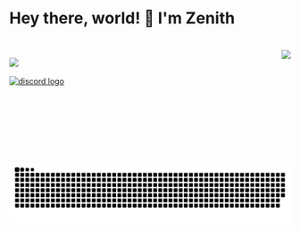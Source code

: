 <h1 align="left">Hey there, world! 🌟 I'm Zenith</h1>

###

###

<br clear="both">
<img align="right" height="200" src="https://i.imgur.com/mJSNE9l.jpeg"  />

<!--tech stack icons-->
<p align="left">
  <a href="https://skillicons.dev">
    <img src="https://skillicons.dev/icons?i=unity,cs,dotnet,js,mongodb,nodejs,py,vscode,visualstudio&perline=10" />
  </a>
</p>

<a href="https://www.discordapp.com/users/408995873587068928" target="_blank">
    <img src="https://img.shields.io/static/v1?message=Discord&logo=discord&label=&color=7289DA&logoColor=white&labelColor=&style=for-the-badge" height="35" alt="discord logo"  />
  </a>


  
</div>

<!--- snake -->
<div align="center">
  <img  src="https://github.com/1999AZZAR/1999AZZAR/blob/main/resources/img/grid-snake.svg"
       alt="snake" /></a>
</div>
